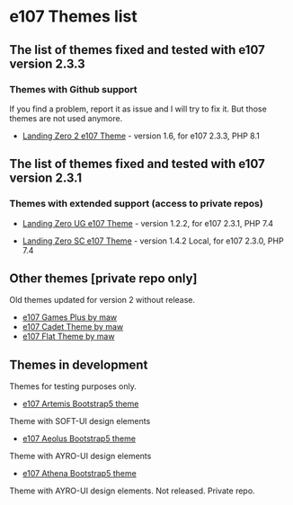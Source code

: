 # e107 Themes list

 
## The list of themes fixed and tested with e107 version 2.3.3

###  Themes with Github support

If you find a problem, report it as issue and I will try to fix it.  But those themes are not used anymore.  

* [Landing Zero 2 e107 Theme](https://github.com/e107-themes/Landing-Zero-2) - version 1.6, for e107 2.3.3, PHP 8.1

 

## The list of themes fixed and tested with e107 version 2.3.1
 
### Themes with extended support (access to private repos)

* [Landing Zero UG e107 Theme](https://github.com/e107-themes/LZ-theme-for-urbangamers) - version 1.2.2, for e107 2.3.1, PHP 7.4 

* [Landing Zero SC e107 Theme](https://github.com/e107-themes/LZ-theme-for-scupone) - version 1.4.2 Local, for e107 2.3.0, PHP 7.4
 

## Other themes [private repo only]
Old themes updated for version 2 without release.

* [e107 Games Plus by maw](https://github.com/e107-themes/e107-Games-Plus-maw-theme)  
* [e107 Cadet Theme by maw](https://github.com/e107-themes/e107-Cadet-Plus-maw-theme)  
* [e107 Flat Theme by maw](https://github.com/e107-themes/e107-Flat-maw-theme) 
 

## Themes in development

Themes for testing purposes only. 

* [e107 Artemis Bootstrap5 theme](https://github.com/e107-themes/e107-Artemis-theme)   

Theme with SOFT-UI design elements

* [e107 Aeolus Bootstrap5 theme](https://github.com/Jimako-e107-themes/aeolus)   

Theme with AYRO-UI design elements

* [e107 Athena Bootstrap5 theme](https://github.com/Jimako-e107-themes/athena)   

Theme with AYRO-UI design elements. Not released.  Private repo.

 

